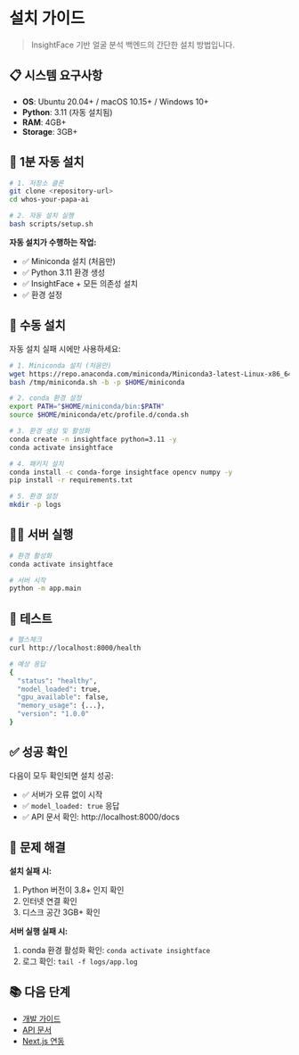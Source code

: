 # 설치 가이드

> InsightFace 기반 얼굴 분석 백엔드의 간단한 설치 방법입니다.

## 📋 시스템 요구사항

- **OS**: Ubuntu 20.04+ / macOS 10.15+ / Windows 10+
- **Python**: 3.11 (자동 설치됨)
- **RAM**: 4GB+
- **Storage**: 3GB+

## 🚀 1분 자동 설치

```bash
# 1. 저장소 클론
git clone <repository-url>
cd whos-your-papa-ai

# 2. 자동 설치 실행
bash scripts/setup.sh
```

**자동 설치가 수행하는 작업:**
- ✅ Miniconda 설치 (처음만)
- ✅ Python 3.11 환경 생성
- ✅ InsightFace + 모든 의존성 설치
- ✅ 환경 설정

## 🔧 수동 설치

자동 설치 실패 시에만 사용하세요:

```bash
# 1. Miniconda 설치 (처음만)
wget https://repo.anaconda.com/miniconda/Miniconda3-latest-Linux-x86_64.sh -O /tmp/miniconda.sh
bash /tmp/miniconda.sh -b -p $HOME/miniconda

# 2. conda 환경 설정
export PATH="$HOME/miniconda/bin:$PATH"
source $HOME/miniconda/etc/profile.d/conda.sh

# 3. 환경 생성 및 활성화
conda create -n insightface python=3.11 -y
conda activate insightface

# 4. 패키지 설치
conda install -c conda-forge insightface opencv numpy -y
pip install -r requirements.txt

# 5. 환경 설정
mkdir -p logs
```

## 🏃‍♂️ 서버 실행

```bash
# 환경 활성화
conda activate insightface

# 서버 시작
python -m app.main
```

## 🧪 테스트

```bash
# 헬스체크
curl http://localhost:8000/health

# 예상 응답
{
  "status": "healthy",
  "model_loaded": true,
  "gpu_available": false,
  "memory_usage": {...},
  "version": "1.0.0"
}
```

## ✅ 성공 확인

다음이 모두 확인되면 설치 성공:
- ✅ 서버가 오류 없이 시작
- ✅ `model_loaded: true` 응답
- ✅ API 문서 확인: http://localhost:8000/docs

## 🐛 문제 해결

**설치 실패 시:**
1. Python 버전이 3.8+ 인지 확인
2. 인터넷 연결 확인
3. 디스크 공간 3GB+ 확인

**서버 실행 실패 시:**
1. conda 환경 활성화 확인: `conda activate insightface`
2. 로그 확인: `tail -f logs/app.log`

## 📚 다음 단계

- [개발 가이드](DEVELOPMENT.md)
- [API 문서](API_DESIGN.md)
- [Next.js 연동](NEXTJS_INTEGRATION.md)